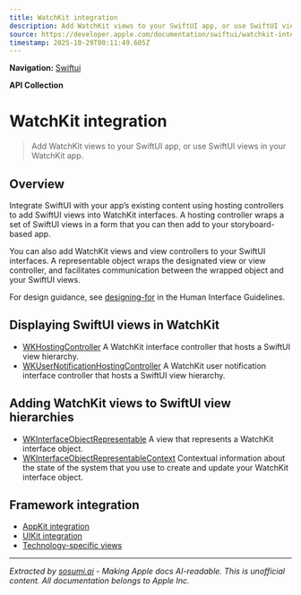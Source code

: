 ```yaml
---
title: WatchKit integration
description: Add WatchKit views to your SwiftUI app, or use SwiftUI views in your WatchKit app.
source: https://developer.apple.com/documentation/swiftui/watchkit-integration
timestamp: 2025-10-29T00:11:49.605Z
---
```


**Navigation:** [Swiftui](/documentation/swiftui)

**API Collection**

# WatchKit integration

> Add WatchKit views to your SwiftUI app, or use SwiftUI views in your WatchKit app.

## Overview

Integrate SwiftUI with your app’s existing content using hosting controllers to add SwiftUI views into WatchKit interfaces. A hosting controller wraps a set of SwiftUI views in a form that you can then add to your storyboard-based app.



You can also add WatchKit views and view controllers to your SwiftUI interfaces. A representable object wraps the designated view or view controller, and facilitates communication between the wrapped object and your SwiftUI views.

For design guidance, see [designing-for](/design/Human-Interface-Guidelines/designing-for-watchos) in the Human Interface Guidelines.

## Displaying SwiftUI views in WatchKit

- [WKHostingController](/documentation/swiftui/wkhostingcontroller) A WatchKit interface controller that hosts a SwiftUI view hierarchy.
- [WKUserNotificationHostingController](/documentation/swiftui/wkusernotificationhostingcontroller) A WatchKit user notification interface controller that hosts a SwiftUI view hierarchy.

## Adding WatchKit views to SwiftUI view hierarchies

- [WKInterfaceObjectRepresentable](/documentation/swiftui/wkinterfaceobjectrepresentable) A view that represents a WatchKit interface object.
- [WKInterfaceObjectRepresentableContext](/documentation/swiftui/wkinterfaceobjectrepresentablecontext) Contextual information about the state of the system that you use to create and update your WatchKit interface object.

## Framework integration

- [AppKit integration](/documentation/swiftui/appkit-integration)
- [UIKit integration](/documentation/swiftui/uikit-integration)
- [Technology-specific views](/documentation/swiftui/technology-specific-views)

---

*Extracted by [sosumi.ai](https://sosumi.ai) - Making Apple docs AI-readable.*
*This is unofficial content. All documentation belongs to Apple Inc.*
